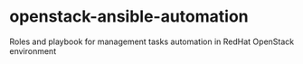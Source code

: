 # openstack-ansible-automation
Roles and playbook for management tasks automation in RedHat OpenStack environment 
